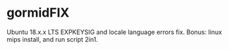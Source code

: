 # gormidFIX
Ubuntu 18.x.x LTS  EXPKEYSIG and locale language errors fix. Bonus: linux mips install, and run script 2in1.
